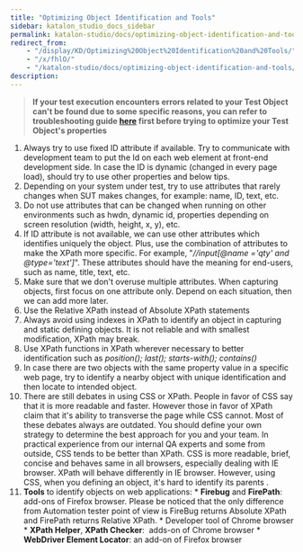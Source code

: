 ```yaml
---
title: "Optimizing Object Identification and Tools" 
sidebar: katalon_studio_docs_sidebar
permalink: katalon-studio/docs/optimizing-object-identification-and-tools.html 
redirect_from:
    - "/display/KD/Optimizing%20Object%20Identification%20and%20Tools/"
    - "/x/fhlO/"
    - "/katalon-studio/docs/optimizing-object-identification-and-tools/"
description: 
---
```

> **If your test execution encounters errors related to your Test Object can't be found due to some specific reasons, you can refer to troubleshooting guide [here](/display/KD/Troubleshooting+common+issues+related+to+interacting+with+an+element) first before trying to optimize your Test Object's properties**

1.  Always try to use fixed ID attribute if available. Try to communicate with development team to put the Id on each web element at front-end development side. In case the ID is dynamic (changed in every page load), should try to use other properties and below tips.
2.  Depending on your system under test, try to use attributes that rarely changes when SUT makes changes, for example: name, ID, text, etc.
3.  Do not use attributes that can be changed when running on other environments such as hwdn, dynamic id, properties depending on screen resolution (width, height, x, y), etc.
4.  If ID attribute is not available, we can use other attributes which identifies uniquely the object. Plus, use the combination of attributes to make the XPath more specific. For example, "_//input\[@name ='qty' and @type='text'\]_". These attributes should have the meaning for end-users, such as name, title, text, etc.
5.  Make sure that we don't overuse multiple attributes. When capturing objects, first focus on one attribute only. Depend on each situation, then we can add more later.
6.  Use the Relative XPath instead of Absolute XPath statements
7.  Always avoid using indexes in XPath to identify an object in capturing and static defining objects. It is not reliable and with smallest modification, XPath may break.
8.  Use XPath functions in XPath wherever necessary to better identification such as _position(); last(); starts-with(); contains()_
9.  In case there are two objects with the same property value in a specific web page, try to identify a nearby object with unique identification and then locate to intended object.
10.  There are still debates in using CSS or XPath. People in favor of CSS say that it is more readable and faster. However those in favor of XPath claim that it's ability to transverse the page while CSS cannot. Most of these debates always are outdated. You should define your own strategy to determine the best approach for you and your team. In practical experience from our internal QA experts and some from outside, CSS tends to be better than XPath. CSS is more readable, brief, concise and behaves same in all browsers, especially dealing with IE browser. XPath will behave differently in IE browser. However, using CSS, when you defining an object, it's hard to identify its parents .
11.  **Tools** to identify objects on web applications:
    *   **Firebug** and **FirePath**: add-ons of Firefox browser. Please be noticed that the only difference from Automation tester point of view is FireBug returns Absolute XPath and FirePath returns Relative XPath.
    *   Developer tool of Chrome browser
    *   **XPath Helper**, **XPath Checker**:  adds-on of Chrome browser
    *   **WebDriver Element Locator**: an add-on of Firefox browser